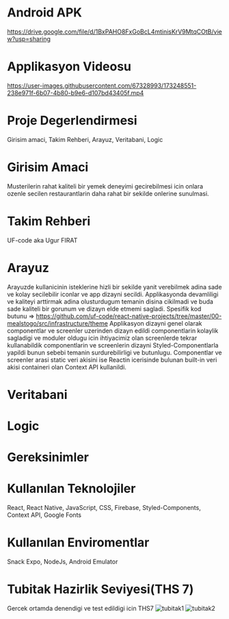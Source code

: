 # Android APK
https://drive.google.com/file/d/1BxPAHO8FxGoBcL4mtinisKrV9MtqCOtB/view?usp=sharing

# Applikasyon Videosu
https://user-images.githubusercontent.com/67328993/173248551-238e971f-6b07-4b80-b9e6-d107bd43405f.mp4

# Proje Degerlendirmesi
Girisim amaci, Takim Rehberi, Arayuz, Veritabani, Logic

# Girisim Amaci
Musterilerin rahat kaliteli bir yemek deneyimi gecirebilmesi icin onlara ozenle secilen restaurantlarin daha rahat bir sekilde onlerine sunulmasi.

# Takim Rehberi
UF-code aka Ugur FIRAT 

# Arayuz
Arayuzde kullanicinin isteklerine hizli bir sekilde yanit verebilmek adina sade ve kolay secilebilir iconlar ve app dizayni secildi.
Applikasyonda devamliligi ve kaliteyi arttirmak adina olusturdugum temanin disina cikilmadi ve buda sade kaliteli bir gorunum ve dizayn elde etmemi sagladi. Spesifik kod butunu => https://github.com/uf-code/react-native-projects/tree/master/00-mealstogo/src/infrastructure/theme 
Applikasyon dizayni genel olarak componentlar ve screenler uzerinden dizayn edildi componentlarin kolaylik sagladigi ve moduler oldugu icin ihtiyacimiz olan screenlerde tekrar kullanabildik componentlarin ve screenlerin dizayni Styled-Componentlarla yapildi bunun sebebi temanin surdurebilirligi ve butunlugu. Componentlar ve screenler arasi static veri akisini ise Reactin icerisinde bulunan built-in veri akisi containeri olan Context API kullanildi.

# Veritabani

# Logic

# Gereksinimler


# Kullanılan Teknolojiler
React, React Native, JavaScript, CSS, Firebase, Styled-Components, Context API, Google Fonts

# Kullanılan Enviromentlar
Snack Expo, NodeJs, Android Emulator


# Tubitak Hazirlik Seviyesi(THS 7)
Gercek ortamda denendigi ve test edildigi icin THS7
![tubitak1](https://user-images.githubusercontent.com/67328993/173249970-33dcf5f3-7c55-4d88-a2e6-b402c574acc0.png)
![tubitak2](https://user-images.githubusercontent.com/67328993/173249972-12d1fe30-9e03-4a06-828b-93664055c791.png)

